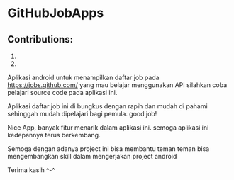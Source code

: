 # GitHubJobApps

## Contributions: 
1. 
2.

Aplikasi android untuk menampilkan daftar job pada https://jobs.github.com/ yang mau belajar menggunakan API silahkan coba pelajari source code pada aplikasi ini.

Aplikasi daftar job ini di bungkus dengan rapih dan mudah di pahami sehinggah mudah dipelajari bagi pemula. good job!

Nice App, banyak fitur menarik dalam aplikasi ini. semoga aplikasi ini kedepannya terus berkembang.

Semoga dengan adanya project ini bisa membantu teman teman bisa mengembangkan skill dalam mengerjakan project android

Terima kasih ^-^

